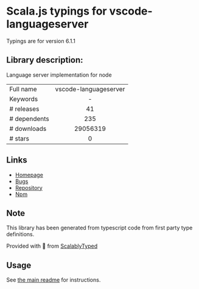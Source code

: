 
# Scala.js typings for vscode-languageserver

Typings are for version 6.1.1

## Library description:
Language server implementation for node

|                    |                 |
| ------------------ | :-------------: |
| Full name          | vscode-languageserver |
| Keywords           | - |
| # releases         | 41 |
| # dependents       | 235 |
| # downloads        | 29056319 |
| # stars            | 0 |

## Links
- [Homepage](https://github.com/Microsoft/vscode-languageserver-node#readme)
- [Bugs](https://github.com/Microsoft/vscode-languageserver-node/issues)
- [Repository](https://github.com/Microsoft/vscode-languageserver-node)
- [Npm](https://www.npmjs.com/package/vscode-languageserver)
    


## Note
This library has been generated from typescript code from first party type definitions.

Provided with :purple_heart: from [ScalablyTyped](https://github.com/oyvindberg/ScalablyTyped)

## Usage
See [the main readme](../../readme.md) for instructions.


